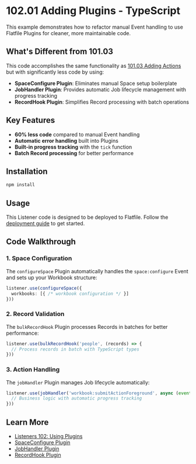 # 102.01 Adding Plugins - TypeScript

This example demonstrates how to refactor manual Event handling to use Flatfile Plugins for cleaner, more maintainable code.

## What's Different from 101.03

This code accomplishes the same functionality as [101.03 Adding Actions](../../../101.03-adding-actions) but with significantly less code by using:

- **SpaceConfigure Plugin**: Eliminates manual Space setup boilerplate
- **JobHandler Plugin**: Provides automatic Job lifecycle management with progress tracking
- **RecordHook Plugin**: Simplifies Record processing with batch operations

## Key Features

- **60% less code** compared to manual Event handling
- **Automatic error handling** built into Plugins
- **Built-in progress tracking** with the `tick` function
- **Batch Record processing** for better performance


## Installation

```bash
npm install
```

## Usage

This Listener code is designed to be deployed to Flatfile. Follow the [deployment guide](https://flatfile.com/docs/guides/deploying) to get started.

## Code Walkthrough

### 1. Space Configuration
The `configureSpace` Plugin automatically handles the `space:configure` Event and sets up your Workbook structure:

```typescript
listener.use(configureSpace({
  workbooks: [{ /* workbook configuration */ }]
}))
```

### 2. Record Validation
The `bulkRecordHook` Plugin processes Records in batches for better performance:

```typescript
listener.use(bulkRecordHook('people', (records) => {
  // Process records in batch with TypeScript types
}))
```

### 3. Action Handling
The `jobHandler` Plugin manages Job lifecycle automatically:

```typescript
listener.use(jobHandler('workbook:submitActionForeground', async (event, tick) => {
  // Business logic with automatic progress tracking
}))
```

## Learn More

- [Listeners 102: Using Plugins](https://flatfile.com/docs/coding-tutorial/102-modularity-and-depth/102.01-using-plugins)
- [SpaceConfigure Plugin](https://flatfile.com/docs/plugins/space-configure)
- [JobHandler Plugin](https://flatfile.com/docs/plugins/job-handler)
- [RecordHook Plugin](https://flatfile.com/docs/plugins/record-hook)
